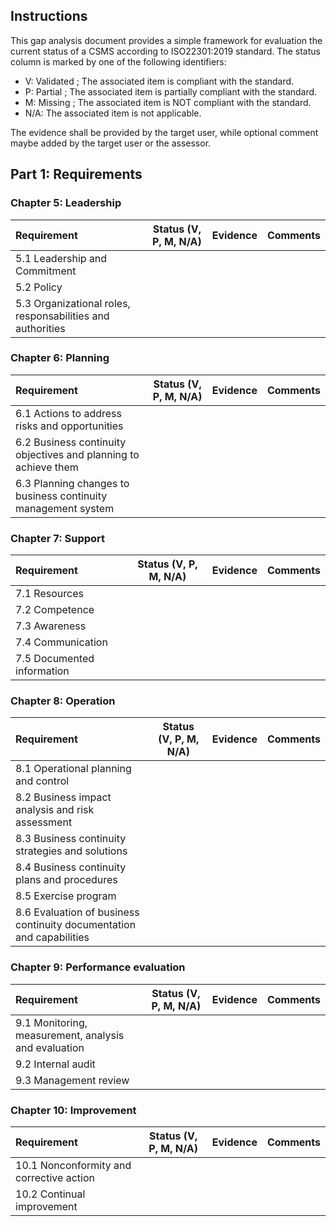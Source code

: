 ## Instructions
This gap analysis document provides a simple framework for evaluation the current status of a CSMS according to ISO22301:2019 standard. 
The status column is marked by one of the following identifiers:
* V: Validated ; The associated item is compliant with the standard.
* P: Partial ; The associated item is partially compliant with the standard.
* M: Missing ; The associated item is NOT compliant with the standard.
* N/A: The associated item is not applicable.

The evidence shall be provided by the target user, while optional comment maybe added by the target user or the assessor.

## Part 1: Requirements

### Chapter 5: Leadership

| Requirement                          | Status (V, P, M, N/A)   | Evidence | Comments      |
|:-------------------------------------|-------------------------|----------|---------------|
| 5.1 Leadership and Commitment                                                             |
| 5.2 Policy                                                                                |
| 5.3 Organizational roles, responsabilities and authorities                                |

### Chapter 6: Planning 

| Requirement                          | Status (V, P, M, N/A)   | Evidence | Comments      |
|:-------------------------------------|-------------------------|----------|---------------|
| 6.1 Actions to address risks and opportunities                                            |
| 6.2 Business continuity objectives and planning to achieve them                           |
| 6.3 Planning changes to business continuity management system                             |

### Chapter 7: Support

| Requirement                          | Status (V, P, M, N/A)   | Evidence | Comments      |
|:-------------------------------------|-------------------------|----------|---------------|
| 7.1 Resources                                                                             |
| 7.2 Competence                                                                            |
| 7.3 Awareness                                                                             |
| 7.4 Communication                                                                         |
| 7.5 Documented information                                                                |

### Chapter 8: Operation

| Requirement                          | Status (V, P, M, N/A)   | Evidence | Comments      |
|:-------------------------------------|-------------------------|----------|---------------|
| 8.1 Operational planning and control                                                      |
| 8.2 Business impact analysis and risk assessment                                          |
| 8.3 Business continuity strategies and solutions                                          |
| 8.4 Business continuity plans and procedures
| 8.5 Exercise program
| 8.6 Evaluation of business continuity documentation and capabilities

### Chapter 9: Performance evaluation

| Requirement                          | Status (V, P, M, N/A)   | Evidence | Comments      |
|:-------------------------------------|-------------------------|----------|---------------|
| 9.1 Monitoring, measurement, analysis and evaluation
| 9.2 Internal audit
| 9.3 Management review

### Chapter 10: Improvement

| Requirement                          | Status (V, P, M, N/A)   | Evidence | Comments      |
|:-------------------------------------|-------------------------|----------|---------------|
| 10.1 Nonconformity and corrective action
| 10.2 Continual improvement

